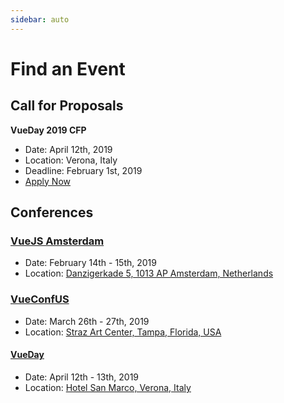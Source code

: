 ```yaml
---
sidebar: auto
---
```


# Find an Event

## Call for Proposals

**VueDay 2019 CFP**
- Date: April 12th, 2019
- Location: Verona, Italy
- Deadline: February 1st, 2019
- [Apply Now](https://docs.google.com/forms/d/e/1FAIpQLSeqbB8BEmzIop-2jcRfSNyblNY8EQ5d55ff9uYktQX5eoDcOQ/viewform)

## Conferences

### [VueJS Amsterdam](https://www.vuejs.amsterdam/)
- Date: February 14th - 15th, 2019
- Location: [Danzigerkade 5, 1013 AP Amsterdam, Netherlands](https://www.google.com/maps/place/Amsterdam+Theater/@52.3970285,4.8750425,17z/data=!3m1!4b1!4m5!3m4!1s0x47c608288dc127bf:0xdb0d328fc38eae6!8m2!3d52.3970285!4d4.8772312)

### [VueConfUS](https://vueconf.us)
- Date: March 26th - 27th, 2019
- Location: [Straz Art Center, Tampa, Florida, USA](https://www.google.com/maps/place/David+A.+Straz,+Jr.+Center+for+the+Performing+Arts/@27.9516845,-82.4663922,17z/data=!3m1!4b1!4m5!3m4!1s0x88c2c46055555555:0xbaea2283bc930b0d!8m2!3d27.9516845!4d-82.4642035)

#### [VueDay](https://2019.vueday.it/)
- Date: April 12th - 13th, 2019
- Location: [Hotel San Marco, Verona, Italy](https://www.google.com/maps/place/San+Marco/@45.439915,10.9719744,15z/data=!4m5!3m4!1s0x0:0xe22aa957cb43cd25!8m2!3d45.439915!4d10.9719744)

